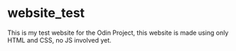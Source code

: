 # website_test
This is my test website for the Odin Project, this website is made using only HTML and CSS, no JS involved yet.